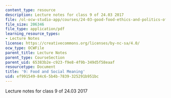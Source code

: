 ```yaml
---
content_type: resource
description: Lecture notes for class 9 of 24.03 2017
file: /ol-ocw-studio-app/courses/24-03-good-food-ethics-and-politics-of-food-spring-2017/ef99154984c65b4b7839325291b951bc_MIT24_03S17_lec09.pdf
file_size: 206346
file_type: application/pdf
learning_resource_types:
- Lecture Notes
license: https://creativecommons.org/licenses/by-nc-sa/4.0/
ocw_type: OCWFile
parent_title: Lecture Notes
parent_type: CourseSection
parent_uid: 65383b2e-c923-f9e8-4f9b-349d5f58eaaf
resourcetype: Document
title: '9: Food and Social Meaning'
uid: ef991549-84c6-5b4b-7839-325291b951bc
---
```

Lecture notes for class 9 of 24.03 2017